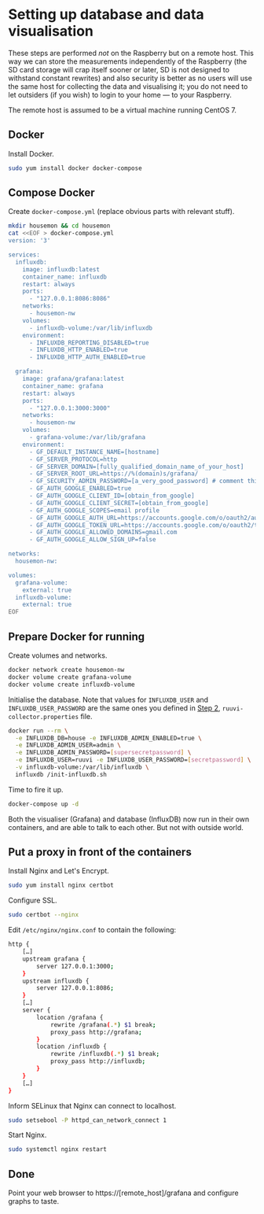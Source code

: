 # Setting up database and data visualisation

These steps are performed _not_ on the Raspberry but on a remote host. This way we can store the measurements independently of the Raspberry (the SD card storage will crap itself sooner or later, SD is not designed to withstand constant rewrites) and also security is better as no users will use the same host for collecting the data and visualising it; you do not need to let outsiders (if you wish) to login to your home — to your Raspberry.

The remote host is assumed to be a virtual machine running CentOS 7.

## Docker

Install Docker.

```bash
sudo yum install docker docker-compose
```

## Compose Docker

Create `docker-compose.yml` (replace obvious parts with relevant stuff).

```bash
mkdir housemon && cd housemon
cat <<EOF > docker-compose.yml
version: '3'

services:
  influxdb:
    image: influxdb:latest
    container_name: influxdb
    restart: always
    ports:
      - "127.0.0.1:8086:8086"
    networks:
      - housemon-nw
    volumes:
      - influxdb-volume:/var/lib/influxdb
    environment:
      - INFLUXDB_REPORTING_DISABLED=true
      - INFLUXDB_HTTP_ENABLED=true
      - INFLUXDB_HTTP_AUTH_ENABLED=true

  grafana:
    image: grafana/grafana:latest
    container_name: grafana
    restart: always
    ports:
      - "127.0.0.1:3000:3000"
    networks:
      - housemon-nw
    volumes:
      - grafana-volume:/var/lib/grafana
    environment:
      - GF_DEFAULT_INSTANCE_NAME=[hostname]
      - GF_SERVER_PROTOCOL=http
      - GF_SERVER_DOMAIN=[fully_qualified_domain_name_of_your_host]
      - GF_SERVER_ROOT_URL=https://%(domain)s/grafana/
      - GF_SECURITY_ADMIN_PASSWORD=[a_very_good_password] # comment this out after first run!
      - GF_AUTH_GOOGLE_ENABLED=true
      - GF_AUTH_GOOGLE_CLIENT_ID=[obtain_from_google]
      - GF_AUTH_GOOGLE_CLIENT_SECRET=[obtain_from_google]
      - GF_AUTH_GOOGLE_SCOPES=email profile
      - GF_AUTH_GOOGLE_AUTH_URL=https://accounts.google.com/o/oauth2/auth
      - GF_AUTH_GOOGLE_TOKEN_URL=https://accounts.google.com/o/oauth2/token
      - GF_AUTH_GOOGLE_ALLOWED_DOMAINS=gmail.com
      - GF_AUTH_GOOGLE_ALLOW_SIGN_UP=false

networks:
  housemon-nw:

volumes:
  grafana-volume:
    external: true
  influxdb-volume:
    external: true
EOF
```

## Prepare Docker for running

Create volumes and networks.

```bash
docker network create housemon-nw
docker volume create grafana-volume
docker volume create influxdb-volume
```

Initialise the database. Note that values for `INFLUXDB_USER` and `INFLUXDB_USER_PASSWORD` are the same ones you defined in [Step 2](step2.md#build-and-configure-ruuvicollector), `ruuvi-collector.properties` file.

```bash
docker run --rm \
  -e INFLUXDB_DB=house -e INFLUXDB_ADMIN_ENABLED=true \
  -e INFLUXDB_ADMIN_USER=admin \
  -e INFLUXDB_ADMIN_PASSWORD=[supersecretpassword] \
  -e INFLUXDB_USER=ruuvi -e INFLUXDB_USER_PASSWORD=[secretpassword] \
  -v influxdb-volume:/var/lib/influxdb \
  influxdb /init-influxdb.sh
```

Time to fire it up.

```bash
docker-compose up -d
```

Both the visualiser (Grafana) and database (InfluxDB) now run in their own containers, and are able to talk to each other. But not with outside world.

## Put a proxy in front of the containers

Install Nginx and Let's Encrypt.

```bash
sudo yum install nginx certbot
```

Configure SSL.

```bash
sudo certbot --nginx
```

Edit `/etc/nginx/nginx.conf` to contain the following:

```bash
http {
    […]
    upstream grafana {
        server 127.0.0.1:3000;
    }
    upstream influxdb {
        server 127.0.0.1:8086;
    }
    […]
    server {
        location /grafana {
            rewrite /grafana(.*) $1 break;
            proxy_pass http://grafana;
        }
        location /influxdb {
            rewrite /influxdb(.*) $1 break;
            proxy_pass http://influxdb;
        }
    }
    […]
}
```

Inform SELinux that Nginx can connect to localhost.

```bash
sudo setsebool -P httpd_can_network_connect 1
```

Start Nginx.

```bash
sudo systemctl nginx restart
```

## Done

Point your web browser to https://[remote_host]/grafana and configure graphs to taste.
